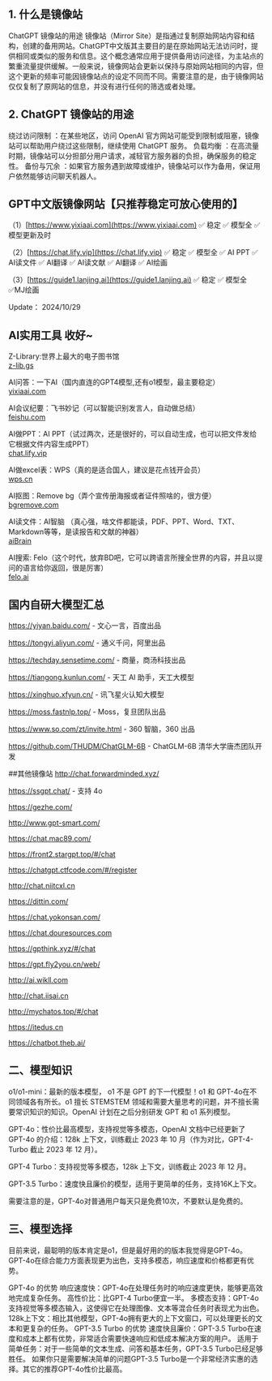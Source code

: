 ## 1. 什么是镜像站
ChatGPT 镜像站的用途 镜像站（Mirror Site）是指通过复制原始网站内容和结构，创建的备用网站。ChatGPT中文版其主要目的是在原始网站无法访问时，提供相同或类似的服务和信息。这个概念通常应用于提供备用访问途径，为主站点的繁重流量提供缓解。一般来说，镜像网站会更新以保持与原始网站相同的内容，但这个更新的频率可能因镜像站点的设定不同而不同。需要注意的是，由于镜像网站仅仅复制了原网站的信息，并没有进行任何的筛选或者处理。

## 2. ChatGPT 镜像站的用途
绕过访问限制 ：在某些地区，访问 OpenAI 官方网站可能受到限制或阻塞，镜像站可以帮助用户绕过这些限制，继续使用 ChatGPT 服务。
负载均衡 ：在高流量时期，镜像站可以分担部分用户请求，减轻官方服务器的负担，确保服务的稳定性。
备份与冗余 ：如果官方服务遇到故障或维护，镜像站可以作为备用，保证用户依然能够访问聊天机器人。

## GPT中文版镜像网站【只推荐稳定可放心使用的】
（1）[https://www.yixiaai.com](https://www.yixiaai.com)  ✅ 稳定  ✅ 模型全  ✅ 模型更新及时 <br>


（2）[https://chat.lify.vip](https://chat.lify.vip)      ✅ 稳定  ✅ 模型全  ✅ AI PPT  ✅ AI读文件  ✅ AI翻译  ✅ AI读文献  ✅ AI翻译  ✅ AI绘画 <br>



（3）[https://guide1.lanjing.ai](https://guide1.lanjing.ai)  ✅ 稳定  ✅ 模型全  ✅MJ绘画 <br>

Update： 2024/10/29 

## AI实用工具 收好~

Z-Library:世界上最大的电子图书馆<br>
[z-lib.gs](https://yixiaai.cn/sites/166.html)


AI问答：一下AI（国内直连的GPT4模型,还有o1模型，最主要稳定）<br>
[yixiaai.com](www.yixiaai.com)

AI会议纪要：飞书妙记（可以智能识别发言人，自动做总结）<br>
[feishu.com](https://www.feishu.cn/product/minutes)

AI做PPT：AI PPT（试过两次，还是很好的，可以自动生成，也可以把文件发给它根据文件内容生成PPT）<br>
[chat.lify.vip](https://chat.lify.vip/aippt)

AI做excel表：WPS（真的是适合国人，建议是花点钱开会员）<br>
[wps.cn](https://www.wps.cn/)

AI抠图：Remove bg（弄个宣传册海报或者证件照啥的，很方便）<br>
[bgremove.com](https://bgremove.com/zh)

AI读文件：AI智脑 （真心强，啥文件都能读，PDF、PPT、Word、TXT、Markdown等等，是读报告和文献的神器）<br>
[aiBrain](https://chat.lify.vip)

AI搜索: Felo（这个时代，放弃BD吧，它可以跨语言所搜全世界的内容，并且以提问的语言给你返回，很是厉害）<br>
[felo.ai](https://felo.ai/search)


## 国内自研大模型汇总

https://yiyan.baidu.com/ - 文心一言，百度出品

https://tongyi.aliyun.com/ - 通义千问，阿里出品

https://techday.sensetime.com/ - 商量，商汤科技出品

https://tiangong.kunlun.com/ - 天工 AI 助手，天工大模型

https://xinghuo.xfyun.cn/ - 讯飞星火认知大模型

https://moss.fastnlp.top/ - Moss，复旦团队出品

https://www.so.com/zt/invite.html - 360 智脑，360 出品

https://github.com/THUDM/ChatGLM-6B - ChatGLM-6B 清华大学唐杰团队开发


##其他镜像站
http://chat.forwardminded.xyz/

https://ssgpt.chat/ - 支持 4o

https://gezhe.com/

http://www.gpt-smart.com/

https://chat.mac89.com/

https://front2.stargpt.top/#/chat

https://chatgpt.ctfcode.com/#/register

http://chat.niitcxl.cn

https://dittin.com/

https://chat.yokonsan.com/

https://chat.douresources.com

https://gpthink.xyz/#/chat

https://gpt.fly2you.cn/web/

http://ai.wikll.com

http://chat.iisai.cn

http://mychatos.top/#/chat

https://itedus.cn

https://chatbot.theb.ai/


## 二、模型知识
o1/o1-mini：最新的版本模型， o1 不是 GPT 的下一代模型！o1 和 GPT-4o在不同领域各有所长。o1 擅长 STEMSTEM 领域和需要大量思考的问题，并不擅长需要常识知识的知识。OpenAI 计划在之后分别研发 GPT 和 o1 系列模型。

GPT-4o：性价比最高模型，支持视觉等多模态，OpenAI 文档中已经更新了 GPT-4o 的介绍：128k 上下文，训练截止 2023 年 10 月（作为对比，GPT-4-Turbo 截止 2023 年 12 月）。

GPT-4 Turbo：支持视觉等多模态，128k 上下文，训练截止 2023 年 12 月。

GPT-3.5 Turbo：速度快且廉价的模型，适用于更简单的任务，支持16K上下文。

需要注意的是，GPT-4o对普通用户每天只是免费10次，不要默认是免费的。

## 三、模型选择
目前来说，最聪明的版本肯定是o1，但是最好用的的版本我觉得是GPT-4o。GPT-4o在综合能力方面表现更为出色，支持多模态，响应速度和价格都更有优势。

GPT-4o 的优势
响应速度快：GPT-4o在处理任务时的响应速度更快，能够更高效地完成复杂任务。
高性价比：比GPT-4 Turbo便宜一半。
多模态支持：GPT-4o支持视觉等多模态输入，这使得它在处理图像、文本等混合任务时表现尤为出色。
128k上下文：相比其他模型，GPT-4o拥有更大的上下文窗口，可以处理更长的文本和更复杂的任务。
GPT-3.5 Turbo 的优势
速度快且廉价：GPT-3.5 Turbo在速度和成本上都有优势，非常适合需要快速响应和低成本解决方案的用户。
适用于简单任务：对于一些简单的文本生成、问答和基本任务，GPT-3.5 Turbo已经足够胜任。
如果你只是需要解决简单的问题GPT-3.5 Turbo是一个非常经济实惠的选择。其它的推荐GPT-4o性价比最高。
